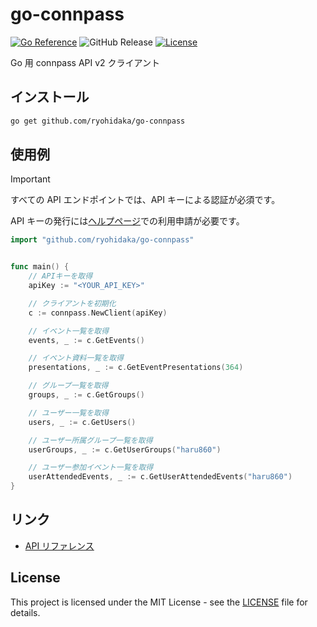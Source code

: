 # go-connpass

[![Go Reference](https://pkg.go.dev/badge/github.com/ryohidaka/go-connpass.svg)](https://pkg.go.dev/github.com/ryohidaka/go-connpass)
![GitHub Release](https://img.shields.io/github/v/release/ryohidaka/go-connpass)
[![License](https://img.shields.io/badge/license-MIT-blue.svg)](https://opensource.org/licenses/MIT)

Go 用 connpass API v2 クライアント

## インストール

```bash
go get github.com/ryohidaka/go-connpass
```

## 使用例

> [!IMPORTANT]
> すべての API エンドポイントでは、API キーによる認証が必須です。
>
> API キーの発行には[ヘルプページ](https://help.connpass.com/api/)での利用申請が必要です。

```go
import "github.com/ryohidaka/go-connpass"


func main() {
    // APIキーを取得
    apiKey := "<YOUR_API_KEY>"

    // クライアントを初期化
    c := connpass.NewClient(apiKey)

    // イベント一覧を取得
    events, _ := c.GetEvents()

    // イベント資料一覧を取得
    presentations, _ := c.GetEventPresentations(364)

    // グループ一覧を取得
    groups, _ := c.GetGroups()

    // ユーザー一覧を取得
    users, _ := c.GetUsers()

    // ユーザー所属グループ一覧を取得
    userGroups, _ := c.GetUserGroups("haru860")

    // ユーザー参加イベント一覧を取得
    userAttendedEvents, _ := c.GetUserAttendedEvents("haru860")
}
```

## リンク

- [API リファレンス](https://connpass.com/about/api/v2/)

## License

This project is licensed under the MIT License - see the [LICENSE](LICENSE) file for details.
